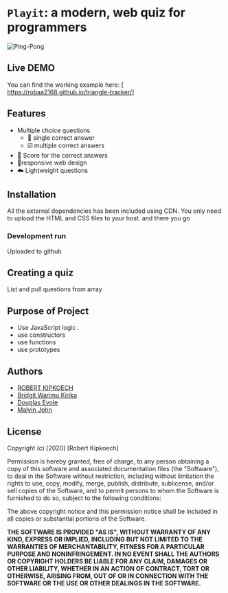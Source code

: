 # `Playit`: a modern, web quiz for programmers

![Ping-Pong](https://www.thechangefoundation.org.uk/wp-content/uploads/2020/05/110272407-stock-vector-quiz-time-neon-sign-vector-quiz-pub-design-template-neon-sign-light-banner-neon-signboard-nightly-br.jpg)
## Live DEMO
You can find the working example here: [ https://robaa2168.github.io/triangle-tracker/]

## Features
* Multiple choice questions
    * :radio_button: single correct answer
    * :ballot_box_with_check: multiple correct answers
* :1234: Score for the correct answers
* :racehorse:responsive web design
* :cloud: Lightweight questions


## Installation

All the external dependencies has been included using CDN. You only need to upload the HTML and CSS files to your host.
and there you go

### Development run

Uploaded to github

## Creating a quiz
List and pull questions from array

## Purpose of Project
* Use JavaScript logic .
* use constructors
* use functions
* use prototypes
## Authors

* [ROBERT KIPKOECH](0798530725)
* [Bridgit Warimu Kirika](0782091662)
* [Douglas Evole](0711747656)
* [Malvin John](0727910360)

## License
Copyright (c) [2020] [Robert Kipkoech]

Permission is hereby granted, free of charge, to any person obtaining a copy
of this software and associated documentation files (the "Software"), to deal
in the Software without restriction, including without limitation the rights
to use, copy, modify, merge, publish, distribute, sublicense, and/or sell
copies of the Software, and to permit persons to whom the Software is
furnished to do so, subject to the following conditions:

The above copyright notice and this permission notice shall be included in all
copies or substantial portions of the Software.

**THE SOFTWARE IS PROVIDED "AS IS", WITHOUT WARRANTY OF ANY KIND, EXPRESS OR
IMPLIED, INCLUDING BUT NOT LIMITED TO THE WARRANTIES OF MERCHANTABILITY,
FITNESS FOR A PARTICULAR PURPOSE AND NONINFRINGEMENT. IN NO EVENT SHALL THE
AUTHORS OR COPYRIGHT HOLDERS BE LIABLE FOR ANY CLAIM, DAMAGES OR OTHER
LIABILITY, WHETHER IN AN ACTION OF CONTRACT, TORT OR OTHERWISE, ARISING FROM,
OUT OF OR IN CONNECTION WITH THE SOFTWARE OR THE USE OR OTHER DEALINGS IN THE
SOFTWARE.**
